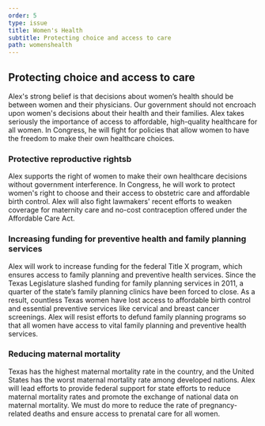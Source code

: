```yaml
---
order: 5
type: issue
title: Women's Health
subtitle: Protecting choice and access to care
path: womenshealth
---
```


## Protecting choice and access to care

Alex's strong belief is that decisions about women’s health should be between
women and their physicians. Our government should not encroach upon women's
decisions about their health and their families. Alex takes seriously the
importance of access to affordable, high-quality healthcare for all women. In
Congress, he will fight for policies that allow women to have the freedom to
make their own healthcare choices.

### Protective reproductive rightsb

Alex supports the right of women to make their own healthcare decisions without
government interference. In Congress, he will work to protect women's right to
choose and their access to obstetric care and affordable birth control. Alex
will also fight lawmakers' recent efforts to weaken coverage for maternity care
and no-cost contraception offered under the Affordable Care Act.

### Increasing funding for preventive health and family planning services

Alex will work to increase funding for the federal Title X program, which
ensures access to family planning and preventive health services. Since the
Texas Legislature slashed funding for family planning services in 2011, a
quarter of the state’s family planning clinics have been forced to close. As a
result, countless Texas women have lost access to affordable birth control and
essential preventive services like cervical and breast cancer screenings. Alex
will resist efforts to defund family planning programs so that all women have
access to vital family planning and preventive health services.

### Reducing maternal mortality

Texas has the highest maternal mortality rate in the country, and the United
States has the worst maternal mortality rate among developed nations. Alex will
lead efforts to provide federal support for state efforts to reduce maternal
mortality rates and promote the exchange of national data on maternal mortality.
We must do more to reduce the rate of pregnancy-related deaths and ensure access
to prenatal care for all women.
